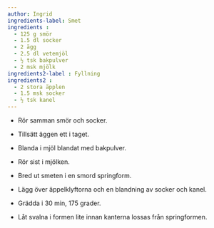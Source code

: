 ```yaml
---
author: Ingrid
ingredients-label: Smet
ingredients :
  - 125 g smör
  - 1.5 dl socker
  - 2 ägg
  - 2.5 dl vetemjöl
  - ½ tsk bakpulver
  - 2 msk mjölk
ingredients2-label : Fyllning
ingredients2 :
  - 2 stora äpplen
  - 1.5 msk socker
  - ½ tsk kanel
---
```

* Rör samman smör och socker.
* Tillsätt äggen ett i taget.
* Blanda i mjöl blandat med bakpulver.
* Rör sist i mjölken.
* Bred ut smeten i en smord springform.
* Lägg över äppelklyftorna och en blandning av socker och kanel.
* Grädda i 30 min, 175 grader.

* Låt svalna i formen lite innan kanterna lossas från springformen.
